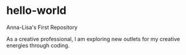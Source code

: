 hello-world
===========

Anna-Lisa's First Repository

As a creative professional, I am exploring new outlets for my creative energies through coding. 
